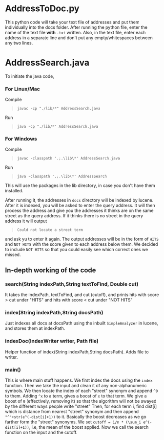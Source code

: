# AddressToDoc.py
This python code will take your text file of addresses and put them individually into the docs folder. After running the python file, enter the name of the text file **with** `.txt` written.
Also, in the text file, enter each address in a separate line and don't put any empty/whitespaces between any two lines.

# AddressSearch.java
To initiate the java code,
### For Linux/Mac
Compile
>`javac -cp "./lib/*" AddressSearch.java`

Run
>`java -cp "./lib/*" AddressSearch.java`
### For Windows
Compile
>`javac -classpath '.;.\lib\*' AddressSearch.java`

Run
>`java -classpath '.;.\lib\*' AddressSearch`

This will use the packages in the lib directory, in case you don't have them installed.

After running it, the addresses in `docs` directory will be indexed by lucene.
After it is indexed, you will be asked to enter the query address. It will then process the address and give you the addresses it thinks are on the same street as the query address. If it thinks there is no street in the query address it will output
>`Could not locate a street term`

and ask yu to enter it again.
The output addresses will be in the form of `HITS` and `NOT HITS` with the score given to each address below them. We decided to include `NOT HITS` so that you could easily see which correct ones we missed.

## In-depth working of the code
### search(String indexPath,String textToFind, Double cut)
It takes the indexPath, textToFind, and cut (cutoff), and prints hits with score > cut under "HITS" and hits with score < cut under "NOT HITS"

### index(String indexPath,String docsPath)
Just indexes all docs at docsPath using the inbuilt `SimpleAnalyzer` in lucene, and stores them at indexPath.

### indexDoc(IndexWriter writer, Path file)
Helper function of index(String indexPath,String docsPath).
Adds file to writer.

### main()
This is where main stuff happens.
We first index the docs using the `index` function.
Then we take the input and clean it of any non-alphanumeric symbols.
We then locate the index of each "street" synonym and append `^0` to them.
Adding `^x` to a term, gives a boost of `x` to that term. We give a boost of `0` (effectively, removing it) so that the algorithm will not be swayed by the different ways people write "street"
Then, for each term i, find dist[i] which is distance from nearest "street" synonym and then append `"^"+str(e^(-dist[i]+1))` to it. Basically the boost decreases as we go farther form the "street" synonyms.
We set `cutoff = 1/n * (\sum_i e^(-dist[i]+1))`, i.e, the mean of the boost applied.
Now we call the search function on the input and the cutoff.
